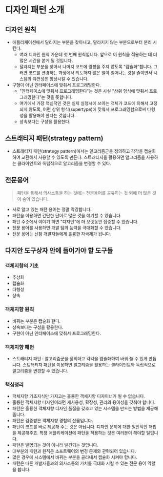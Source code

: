 # 디자인 패턴 소개

## 디자인 원칙
- 애플리케이션에서 달라지는 부분을 찾아내고, 달라지지 않는 부분으로부터 분리 시킨다.
  - 여러 디자인 원칙 가운데 첫 번째 원칙입니다. 앞으로 이 원칙을 적용하는 데 더 많은 시간을 쏟게 될 것입니다.
  - 달라지는 부분을 찾아서 나머지 코드에 영향을 주지 않도록 "캡슐화"합니다. 그러면 코드를 변경하는 과정에서 의도하지 않은 일이 일어나는 것을 줄이면서 시스템의 유연성은 향상시킬 수 있습니다.
- 구형이 아닌 인터페이스에 맞춰서 프로그래밍한다.
  - "인터페이스에 맞춰서 프로그래밍한다"는 것은 사실 "상위 형식에 맞춰서 프로그래밍한다"는 것을 뜻합니다.
  - 여기에서 가장 핵심적인 것은 실제 실행시에 쓰이는 객체가 코드에 의해서 고정되지 않도록, 어떤 상위 형식(supertype)에 맞춰서 프로그래밍함으로써 다형성을 활용해야 한다는 것입니다.
  - 상속보다는 구성을 활용한다.

## 스트래티지 패턴(strategy pattern)
- 스트래티지 패턴(strategy pattern)에서는 알고리즘군을 정의하고 각각을 캡슐화하여 교환해서 사용할 수 있도록 만든다. 스트래티지을 활용하면 알고리즘을 사용하는 클라이언트와 독립적으로 알고리즘을 변경할 수 있다.

## 전문용어
> 패턴을 통해서 의사소통을 하는 것에는 전문용어를 공유하는 것 외에 더 많은 것이 숨어 있습니다.  
- 서로 알고 있는 패턴 용어는 정말 막강합니다.
- 패턴을 이용하면 간단한 단어로 많은 것을 얘기할 수 있습니다.
- 패턴 수준에서 이야기 하면 "디자인"에 더 오랫동안 집중할 수 있습니다.
- 전문 용어를 사용하면 개발 팀의 능력을 극대화할 수 있습니다.
- 전문 용어는 신참 개발자들에게 훌륭한 자극제가 됩니다.

## 다지안 도구상자 안에 들어가야 할 도구들

### 객체지향의 기초
- 추상화
- 캡슐화
- 다형성
- 상속

### 객체지향 원칙
- 바뀌는 부분은 캡술화 한다.
- 상속보다는 구성을 활용한다.
- 구현이 아닌 인터페이스에 맞춰서 프로그래밍한다.

### 객체지향 패턴
- 스트래티지 패턴 : 알고리즘군을 정의하고 각각을 캡슐화하여 바꿔 쓸 수 있게 만듭니다. 스트래티지 패턴을 이용하면 알고리즘을 활용하는 클라이언트와 독립적으로 알고리즘을 변경할 수 있습니다.

### 핵심정리
- 객체지향 기초지식만 가지고는 훌륭한 객체지향 디자이너가 될 수 없습니다.
- 훌륭한 객체지향 디자인이라면 재사용성, 확장성, 관리의 용이성을 갖춰야 합니다.
- 패턴은 훌륭한 객체지향 디자인 품질을 갖추고 있는 시스템을 만드는 방법을 제공해 줍니다.
- 패턴은 검증받은 객체지향 경험의 산물입니다.
- 패턴이 코드를 바로 제공해 주는 것은 아닙니다. 디자인 문제에 대한 일반적인 해법을 제공해주죠. 특정 애플리케이션에 패턴을 적용하는 것은 여러분이 해야할 일입니다.
- 패턴은 발명되는 것이 아니라 발견되는 것입니다.
- 대부분의 패턴과 원칙은 소프트웨어의 변경 문제와 관련되어 있습니다.
- 많은 경우에 시스템에서 바뀌는 부분을 골라내서 캡슐화 시켜야 합니다.
- 패턴은 다른 개발자들과의 의사소통의 가치를 극대화 시킬 수 있는 전문 용어 역할을 합니다.
